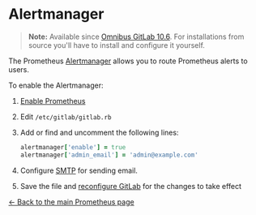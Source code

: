 # Alertmanager

>**Note:**
Available since [Omnibus GitLab 10.6][2205]. For installations from source
you'll have to install and configure it yourself.

The Prometheus [Alertmanager][alertmanager] allows you to route Prometheus alerts to users.

To enable the Alertmanager:

1. [Enable Prometheus](index.md#configuring-prometheus)
1. Edit `/etc/gitlab/gitlab.rb`
1. Add or find and uncomment the following lines:

    ```ruby
    alertmanager['enable'] = true
    alertmanager['admin_email'] = 'admin@example.com'
    ```
1. Configure [SMTP][smtp] for sending email.
1. Save the file and [reconfigure GitLab][reconfigure] for the changes to
   take effect


[← Back to the main Prometheus page](index.md)

[2205]: https://gitlab.com/gitlab-org/omnibus-gitlab/merge_requests/2205
[alertmanager]: https://github.com/prometheus/alertmanager
[reconfigure]: ../../restart_gitlab.md#omnibus-gitlab-reconfigure
[smtp]: https://docs.gitlab.com/omnibus/settings/smtp.html
